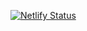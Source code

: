 [![Netlify Status](https://api.netlify.com/api/v1/badges/902d168d-987b-4bb7-ae27-4991a05bea9b/deploy-status)](https://app.netlify.com/sites/vl95-frontendmentor-intro-signup-form/deploys)
